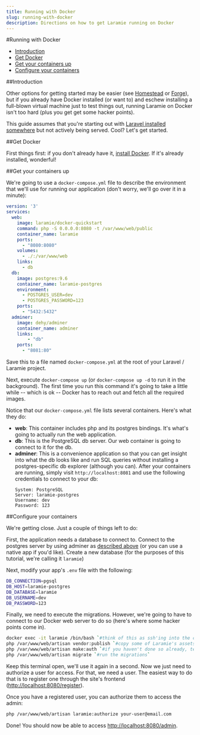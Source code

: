 ```yaml
---
title: Running with Docker
slug: running-with-docker
description: Directions on how to get Laramie running on Docker
---
```


#Running with Docker

- [Introduction](#introduction)
- [Get Docker](#get-docker)
- [Get your containers up](#containers)
- [Configure your containers](#configure)


<a name="introduction"></a>
##Introduction

Other options for getting started may be easier (see <a href="https://laravel.com/docs/homestead" target="_blank">Homestead</a> or <a href="https://forge.laravel.com/" target="_blank">Forge</a>), but if you already have Docker installed (or want to) and eschew installing a full-blown virtual machine just to test things out, running Laramie on Docker isn't too hard (plus you get get some hacker points).

This guide assumes that you're starting out with <a href="https://laravel.com/docs/installation#installing-laravel" target="_blank">Laravel installed somewhere</a> but not actively being served. Cool? Let's get started.


<a name="get-docker"></a>
##Get Docker

First things first: if you don't already have it, <a href="https://www.docker.com/community-edition#/download" target="_blank">install Docker</a>. If it's already installed, wonderful!


<a name="containers"></a>
##Get your containers up

We're going to use a `docker-compose.yml` file to describe the environment that we'll use for running our application (don't worry, we'll go over it in a minute):

```yaml
version: '3'
services:
  web:
    image: laramie/docker-quickstart
    command: php -S 0.0.0.0:8080 -t /var/www/web/public
    container_name: laramie
    ports:
      - "8080:8080"
    volumes:
      - ./:/var/www/web
    links:
      - db
  db:
    image: postgres:9.6
    container_name: laramie-postgres
    environment:
      - POSTGRES_USER=dev
      - POSTGRES_PASSWORD=123
    ports:
      - "5432:5432"
  adminer:
    image: dehy/adminer
    container_name: adminer
    links:
        - "db"
    ports:
      - "8081:80"
```

Save this to a file named `docker-compose.yml` at the root of your Laravel / Laramie project.

Next, execute `docker-compose up` (or `docker-compose up -d` to run it in the background). The first time you run this command it's going to take a little while -- which is ok -- Docker has to reach out and fetch all the required images.

Notice that our `docker-compose.yml` file lists several containers. Here's what they do:
- **web**: This container includes php and its postgres bindings. It's what's going to actually run the web application.
- **db**: This is the PostgreSQL db server. Our web container is going to connect to it for the db.
- **adminer**: This is a convenience application so that you can get insight into what the db looks like and run SQL queries without installing a postgres-specific db explorer (although you can). After your containers are running, simply visit `http://localhost:8081` and use the following credentials to connect to your db:
  <a name="db-settings"></a>
  ```
  System: PostgreSQL
  Server: laramie-postgres
  Username: dev
  Password: 123
  ```

<a name="configure"></a>
##Configure your containers

We're getting close. Just a couple of things left to do:

First, the application needs a database to connect to. Connect to the postgres server by using adminer as [described above](#db-settings) (or you can use a native app if you'd like). Create a new database (for the purposes of this tutorial, we're calling it `laramie`)

Next, modify your app's `.env` file with the following:

```bash
DB_CONNECTION=pgsql
DB_HOST=laramie-postgres
DB_DATABASE=laramie
DB_USERNAME=dev
DB_PASSWORD=123
```

Finally, we need to execute the migrations. However, we're going to have to connect to our Docker web server to do so (here's where some hacker points come in).

```bash
docker exec -it laramie /bin/bash `#think of this as ssh'ing into the container`
php /var/www/web/artisan vendor:publish `#copy some of Laramie's assets to public locations`
php /var/www/web/artisan make:auth `#if you haven't done so already, tell Laravel to make its auth tables, etc`
php /var/www/web/artisan migrate `#run the migrations`
```

Keep this terminal open, we'll use it again in a second. Now we just need to authorize a user for access. For that, we need a user. The easiest way to do that is to register one through the site's frontend (<a href="http://localhost:8080/register" target="_blank">http://localhost:8080/register</a>).

Once you have a registered user, you can authorize them to access the admin:

```bash
php /var/www/web/artisan laramie:authorize your-user@email.com
```

Done! You should now be able to access <a href="http://localhost:8080/admin" target="_blank">http://localhost:8080/admin</a>.